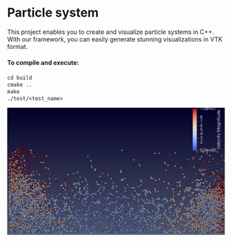 # Particle system

This project enables you to create and visualize particle systems in C++. With our framework, you can easily generate stunning visualizations in VTK format.

#### To compile and execute: 
    cd build 
    cmake .. 
    make 
    ./test/<test_name>

![Example image](reflexive.png)

